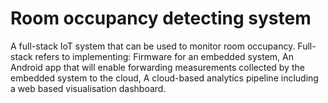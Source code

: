 # Room occupancy detecting system

A full-stack IoT system that can be used to monitor room occupancy. Full-stack refers to implementing: Firmware for an embedded system, An Android app that will enable forwarding measurements collected by the embedded system to the cloud, A cloud-based analytics pipeline including a web based visualisation dashboard.